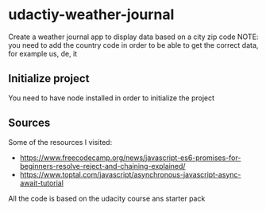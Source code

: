 # udactiy-weather-journal

Create a weather journal app to display data based on a city zip code
NOTE: you need to add the country code in order to be able to get the correct data, for example us, de, it

## Initialize project
You need to have node installed in order to initialize the project

## Sources
Some of the resources I visited:
- https://www.freecodecamp.org/news/javascript-es6-promises-for-beginners-resolve-reject-and-chaining-explained/
- https://www.toptal.com/javascript/asynchronous-javascript-async-await-tutorial

All the code is based on the udacity course ans starter pack
